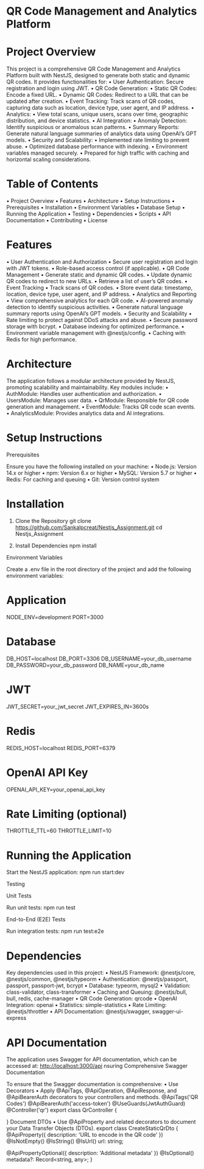 # QR Code Management and Analytics Platform

# Project Overview

This project is a comprehensive QR Code Management and Analytics Platform built with NestJS, designed to generate both static and dynamic QR codes. It provides functionalities for:
 • User Authentication: Secure registration and login using JWT.
 • QR Code Generation:
 • Static QR Codes: Encode a fixed URL.
 • Dynamic QR Codes: Redirect to a URL that can be updated after creation.
 • Event Tracking: Track scans of QR codes, capturing data such as location, device type, user agent, and IP address.
 • Analytics:
 • View total scans, unique users, scans over time, geographic distribution, and device statistics.
 • AI Integration:
 • Anomaly Detection: Identify suspicious or anomalous scan patterns.
 • Summary Reports: Generate natural language summaries of analytics data using OpenAI’s GPT models.
 • Security and Scalability:
 • Implemented rate limiting to prevent abuse.
 • Optimized database performance with indexing.
 • Environment variables managed securely.
 • Prepared for high traffic with caching and horizontal scaling considerations.

  # Table of Contents

 • Project Overview
 • Features
 • Architecture
 • Setup Instructions
 • Prerequisites
 • Installation
 • Environment Variables
 • Database Setup
 • Running the Application
 • Testing
 • Dependencies
 • Scripts
 • API Documentation
 • Contributing
 • License

  # Features

 • User Authentication and Authorization
 • Secure user registration and login with JWT tokens.
 • Role-based access control (if applicable).
 • QR Code Management
 • Generate static and dynamic QR codes.
 • Update dynamic QR codes to redirect to new URLs.
 • Retrieve a list of user’s QR codes.
 • Event Tracking
 • Track scans of QR codes.
 • Store event data: timestamp, location, device type, user agent, and IP address.
 • Analytics and Reporting
 • View comprehensive analytics for each QR code.
 • AI-powered anomaly detection to identify suspicious activities.
 • Generate natural language summary reports using OpenAI’s GPT models.
 • Security and Scalability
 • Rate limiting to protect against DDoS attacks and abuse.
 • Secure password storage with bcrypt.
 • Database indexing for optimized performance.
 • Environment variable management with @nestjs/config.
 • Caching with Redis for high performance.

 # Architecture

The application follows a modular architecture provided by NestJS, promoting scalability and maintainability. Key modules include:
 • AuthModule: Handles user authentication and authorization.
 • UsersModule: Manages user data.
 • QrModule: Responsible for QR code generation and management.
 • EventModule: Tracks QR code scan events.
 • AnalyticsModule: Provides analytics data and AI integrations.

# Setup Instructions

Prerequisites

Ensure you have the following installed on your machine:
 • Node.js: Version 14.x or higher
 • npm: Version 6.x or higher
 • MySQL: Version 5.7 or higher
 • Redis: For caching and queuing
 • Git: Version control system

# Installation

 1. Clone the Repository
git clone <https://github.com/Sankalpcreat/Nestjs_Assignment.git>
cd Nestjs_Assignment

 2. Install Dependencies
  npm install

  Environment Variables

  Create a .env file in the root directory of the project and add the following environment variables:

# Application

NODE_ENV=development
PORT=3000

# Database

DB_HOST=localhost
DB_PORT=3306
DB_USERNAME=your_db_username
DB_PASSWORD=your_db_password
DB_NAME=your_db_name

# JWT

JWT_SECRET=your_jwt_secret
JWT_EXPIRES_IN=3600s

# Redis

REDIS_HOST=localhost
REDIS_PORT=6379

# OpenAI API Key

OPENAI_API_KEY=your_openai_api_key

# Rate Limiting (optional)

THROTTLE_TTL=60
THROTTLE_LIMIT=10

# Running the Application

Start the NestJS application:
npm run start:dev

Testing

Unit Tests

Run unit tests:
npm run test

End-to-End (E2E) Tests

Run integration tests:
npm run test:e2e

# Dependencies

Key dependencies used in this project:
 • NestJS Framework: @nestjs/core, @nestjs/common, @nestjs/typeorm
 • Authentication: @nestjs/passport, passport, passport-jwt, bcrypt
 • Database: typeorm, mysql2
 • Validation: class-validator, class-transformer
 • Caching and Queuing: @nestjs/bull, bull, redis, cache-manager
 • QR Code Generation: qrcode
 • OpenAI Integration: openai
 • Statistics: simple-statistics
 • Rate Limiting: @nestjs/throttler
 • API Documentation: @nestjs/swagger, swagger-ui-express

# API Documentation

The application uses Swagger for API documentation, which can be accessed at:
<http://localhost:3000/api>
nsuring Comprehensive Swagger Documentation

To ensure that the Swagger documentation is comprehensive:
 • Use Decorators
 • Apply @ApiTags, @ApiOperation, @ApiResponse, and @ApiBearerAuth decorators to your controllers and methods.
  @ApiTags('QR Codes')
@ApiBearerAuth('access-token')
@UseGuards(JwtAuthGuard)
@Controller('qr')
export class QrController {

}
Document DTOs
 • Use @ApiProperty and related decorators to document your Data Transfer Objects (DTOs).
  export class CreateStaticQrDto {
  @ApiProperty({ description: 'URL to encode in the QR code' })
  @IsNotEmpty()
  @IsString()
  @IsUrl()
  url: string;

  @ApiPropertyOptional({ description: 'Additional metadata' })
  @IsOptional()
  metadata?: Record<string, any>;
}

